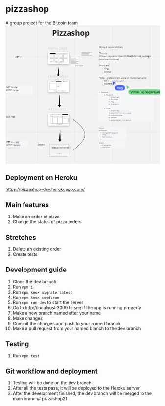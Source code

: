 # pizzashop
A group project for the Bitcoin team
![](screenshot.png)
## Deployment on Heroku
https://pizzashop-dev.herokuapp.com/

## Main features
1. Make an order of pizza
1. Change the status of pizza orders
## Stretches
1. Delete an existing order
1. Create tests
## Development guide
1. Clone the dev branch
1. Run `npm i`
1. Run `npm knex migrate:latest`
1. Run `npm knex seed:run`
1. Run `npm run dev` to start the server 
1. Go to http://localhost:3000 to see if the app is running properly
1. Make a new branch named after your name
1. Make changes
1. Commit the changes and push to your named branch
1. Make a pull request from your named branch to the dev branch
## Testing
1. Run `npm test`
## Git workflow and deployment
1. Testing will be done on the dev branch
1. After all the tests pass, it will be deployed to the Heroku server
1. After the development finished, the dev branch will be merged to the main branch# pizzashop21
